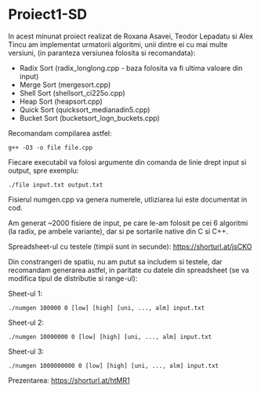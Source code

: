 # Proiect1-SD

In acest minunat proiect realizat de Roxana Asavei, Teodor Lepadatu si Alex Tincu am implementat urmatorii algoritmi, unii dintre ei cu mai multe versiuni, (in paranteza versiunea folosita si recomandata):

* Radix Sort (radix_longlong.cpp - baza folosita va fi ultima valoare din input)
* Merge Sort (mergesort.cpp)
* Shell Sort (shellsort_ci225o.cpp)
* Heap Sort (heapsort.cpp)
* Quick Sort (quicksort_medianadin5.cpp)
* Bucket Sort (bucketsort_logn_buckets.cpp)

Recomandam compilarea astfel:
```
g++ -O3 -o file file.cpp
```

Fiecare executabil va folosi argumente din comanda de linie drept input si output, spre exemplu:
```
./file input.txt output.txt
```

Fisierul numgen.cpp va genera numerele, utliziarea lui este documentat in cod.

Am generat ~2000 fisiere de input, pe care le-am folosit pe cei 6 algoritmi (la radix, pe ambele variante), dar si pe sortarile native din C si C++.

Spreadsheet-ul cu testele (timpii sunt in secunde): https://shorturl.at/jsCKO

Din constrangeri de spatiu, nu am putut sa includem si testele, dar recomandam generarea astfel, in paritate cu datele din spreadsheet (se va modifica tipul de distributie si range-ul):

Sheet-ul 1:
```
./numgen 100000 0 [low] [high] [uni, ..., alm] input.txt
```

Sheet-ul 2:
```
./numgen 10000000 0 [low] [high] [uni, ..., alm] input.txt
```

Sheet-ul 3:
```
./numgen 1000000000 0 [low] [high] [uni, ..., alm] input.txt
```

Prezentarea: https://shorturl.at/htMR1